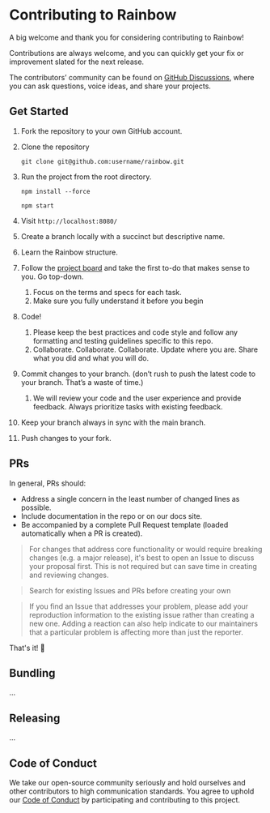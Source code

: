 # Contributing to Rainbow

A big welcome and thank you for considering contributing to Rainbow!

Contributions are always welcome, and you can quickly get your fix or improvement slated for the next release.

The contributors’ community can be found on [GitHub Discussions](), where you can ask questions, voice ideas, and share your projects.

## Get Started

1. Fork the repository to your own GitHub account.
2. Clone the repository
    
    ```
    git clone git@github.com:username/rainbow.git
    ```
    
3. Run the project from the root directory.
    
    ```
    npm install --force
    ```
    
    ```
    npm start
    ```
    
4. Visit `http://localhost:8080/`
5. Create a branch locally with a succinct but descriptive name.
6. Learn the Rainbow structure.
7. Follow the [project board](https://github.com/orgs/rnbwdev/projects/4/views/1) and take the first to-do that makes sense to you. Go top-down.
    1. Focus on the terms and specs for each task.
    2. Make sure you fully understand it before you begin
8. Code!
    1. Please keep the best practices and code style and follow any formatting and testing guidelines specific to this repo.
    2. Collaborate. Collaborate. Collaborate. Update where you are. Share what you did and what you will do.
9. Commit changes to your branch. (don’t rush to push the latest code to your branch. That’s a waste of time.)
    1. We will review your code and the user experience and provide feedback. Always prioritize tasks with existing feedback.
10. Keep your branch always in sync with the main branch.
11. Push changes to your fork.

## PRs

In general, PRs should:

- Address a single concern in the least number of changed lines as possible.
- Include documentation in the repo or on our docs site.
- Be accompanied by a complete Pull Request template (loaded automatically when a PR is created).

> For changes that address core functionality or would require breaking changes (e.g. a major release), it's best to open an Issue to discuss your proposal first. This is not required but can save time in creating and reviewing changes.
> 

> Search for existing Issues and PRs before creating your own
> 

> If you find an Issue that addresses your problem, please add your reproduction information to the existing issue rather than creating a new one. Adding a reaction can also help indicate to our maintainers that a particular problem is affecting more than just the reporter.
> 

That's it! 🎉

## Bundling

…

## Releasing

…

## Code of Conduct

We take our open-source community seriously and hold ourselves and other contributors to high communication standards. You agree to uphold our [Code of Conduct](https://github.com/relateapp/rene.css/blob/main/CODE_OF_CONDUCT.md) by participating and contributing to this project.